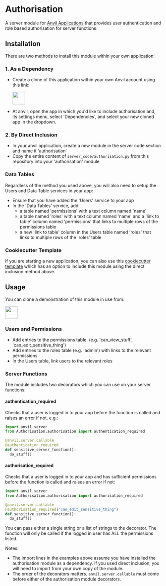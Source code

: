# Authorisation
A server module for [Anvil Applications](https://anvil.works) that provides user authentication and role based authorisation
for server functions.

## Installation
There are two methods to install this module within your own application:

### 1. As a Dependency

  * Create a clone of this application within your own Anvil account using this link:

    [<img src="https://anvil.works/img/forum/copy-app.png" height='40px'>](https://anvil.works/build#clone:CSPYXZNIBW5CVI6Y=AVI3ULSEJJC6HGEF7WTNTA7G)
  
  * At anvil, open the app in which you'd like to include authorisation and, its settings menu, select 'Dependencies',
    and select your new cloned app in the dropdown.

### 2. By Direct Inclusion

  * In your anvil application, create a new module in the server code section and name it 'authorisation'
  * Copy the entire content of `server_code/authorisation.py` from this repository into your 'authorisation' module

### Data Tables
Regardless of the method you used above, you will also need to setup the Users and Data
Table services in your app:

  * Ensure that you have added the 'Users' service to your app
  * In the 'Data Tables' service, add:
  	* a table named 'permissions' with a text column named 'name'
	* a table named 'roles' with a text column named 'name' and a 'link to table'
	column named 'permissions' that links to multiple rows of the permissions table
	* a new 'link to table' column in the Users table named 'roles' that links
	to multiple rows of the 'roles' table

### Cookiecutter Template
If you are starting a new application, you can also use this [cookiecutter template](https://github.com/meatballs/anvil-cookiecutter) which has an option to include this module using the direct inclusion method above.

## Usage

You can clone a demonstration of this module in use from:

[<img src="https://anvil.works/img/forum/copy-app.png" height='40px'>](https://anvil.works/build#clone:LJIUHT6HFPGSOADD=P4ZGVKL3NTPHS67RFKHA66CW)

### Users and Permissions

* Add entries to the permissions table. (e.g. 'can_view_stuff', 'can_edit_sensitive_thing')
* Add entries to the roles table (e.g. 'admin') with links to the relevant permissions
* In the Users table, link users to the relevant roles

### Server Functions
The module includes two decorators which you can use on your server functions:

#### authentication_required
Checks that a user is logged in to your app before the function is called and raises
an error if not. e.g.:

```python
import anvil.server
from Authorisation.authorisation import authentication_required

@anvil.server.callable
@authentication_required
def sensitive_server_function():
  do_stuff()
```
#### authorisation_required
Checks that a user is logged in to your app and has sufficient permissions before the
function is called and raises an error if not:

```python
import anvil.server
from Authorisation.authorisation import authorisation_required

@anvil.server.callable
@authorisation_required("can_edit_sensitive_thing")
def sensitive_server_function():
  do_stuff()
```
You can pass either a single string or a list of strings to the decorator. The function
will only be called if the logged in user has ALL the permissions listed.

Notes:
  * The import lines in the examples above assume you have installed the authorisation module as a
  dependency. If you used direct inclusion, you will need to import from your own copy of
  the module.
  * The order of the decorators matters. `anvil.server.callable` must come before either
  of the authorisation module decorators.
